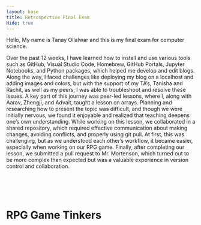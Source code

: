 ```yaml
---
layout: base
title: Retrospective Final Exam
Hide: true
---
```


Hello, My name is Tanay Ollalwar and this is my final exam for computer science.
<br>

Over the past 12 weeks, I have learned how to install and use various tools such as GitHub, Visual Studio Code, Homebrew, GitHub Portals, Jupyter Notebooks, and Python packages, which helped me develop and edit blogs. Along the way, I faced challenges like deploying my blog on a localhost and adding images and colors, but with the support of my TA’s, Tanisha and Rachit, as well as my peers, I was able to troubleshoot and resolve these issues. A key part of this journey was peer-led lessons, where I, along with Aarav, Zhengji, and Advait, taught a lesson on arrays. Planning and researching how to present the topic was difficult, and though we were initially nervous, we found it enjoyable and realized that teaching deepens one’s own understanding. While working on this lesson, we collaborated in a shared repository, which required effective communication about making changes, avoiding conflicts, and properly using git pull. At first, this was challenging, but as we understood each other’s workflow, it became easier, especially when working on our RPG game. Finally, after completing our lesson, we submitted a pull request to Mr. Mortenson, which turned out to be more complex than expected but was a valuable experience in version control and collaboration.

<br><br><br>
<h1>RPG Game Tinkers</h1>
